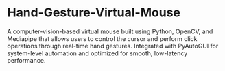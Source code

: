 # Hand-Gesture-Virtual-Mouse
A computer-vision-based virtual mouse built using Python, OpenCV, and Mediapipe that allows users to control the cursor and perform click operations through real-time hand gestures. Integrated with PyAutoGUI for system-level automation and optimized for smooth, low-latency performance.

